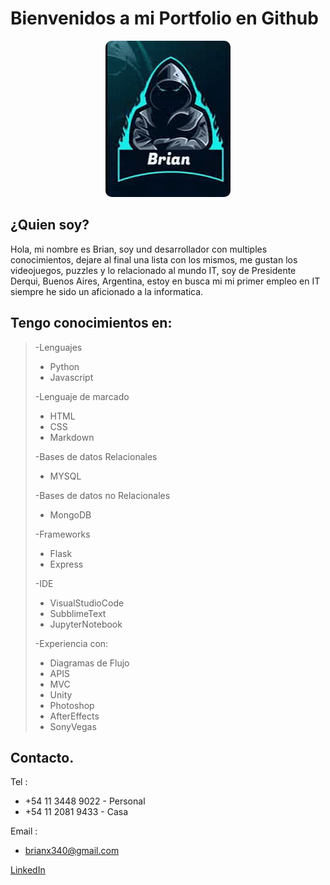 
<h1> Bienvenidos a mi Portfolio en Github</h1>

<p align='center'>
<img src="./profile.gif" style='border-radius:10px;'>
</p>

 <h2> ¿Quien soy? </h2>
 
 Hola, mi nombre es Brian, soy und desarrollador con multiples conocimientos, dejare al final una lista con los mismos, me gustan los videojuegos, puzzles y lo relacionado al mundo IT, soy de Presidente Derqui, Buenos Aires, Argentina, estoy en busca mi mi primer empleo en IT siempre he sido un aficionado a la informatica.

<h2> Tengo conocimientos en: </h2>

>-Lenguajes
>>
>* Python
>* Javascript
>>
>-Lenguaje de marcado
>* HTML
>* CSS
>* Markdown
>
>-Bases de datos Relacionales
>* MYSQL
>
>-Bases de datos no Relacionales
>* MongoDB
>
>-Frameworks
>* Flask
>* Express
>
>-IDE
>* VisualStudioCode
>* SubblimeText
>* JupyterNotebook
>
>-Experiencia con:
>* Diagramas de Flujo
>* APIS
>* MVC
>* Unity
>* Photoshop
>* AfterEffects
>* SonyVegas

<h2>Contacto.</h2>
<p>

Tel : 
* +54 11 3448 9022 - Personal
* +54 11 2081 9433 - Casa

Email :
* brianx340@gmail.com
</p>

[LinkedIn](https://www.linkedin.com/in/brianx340/)
